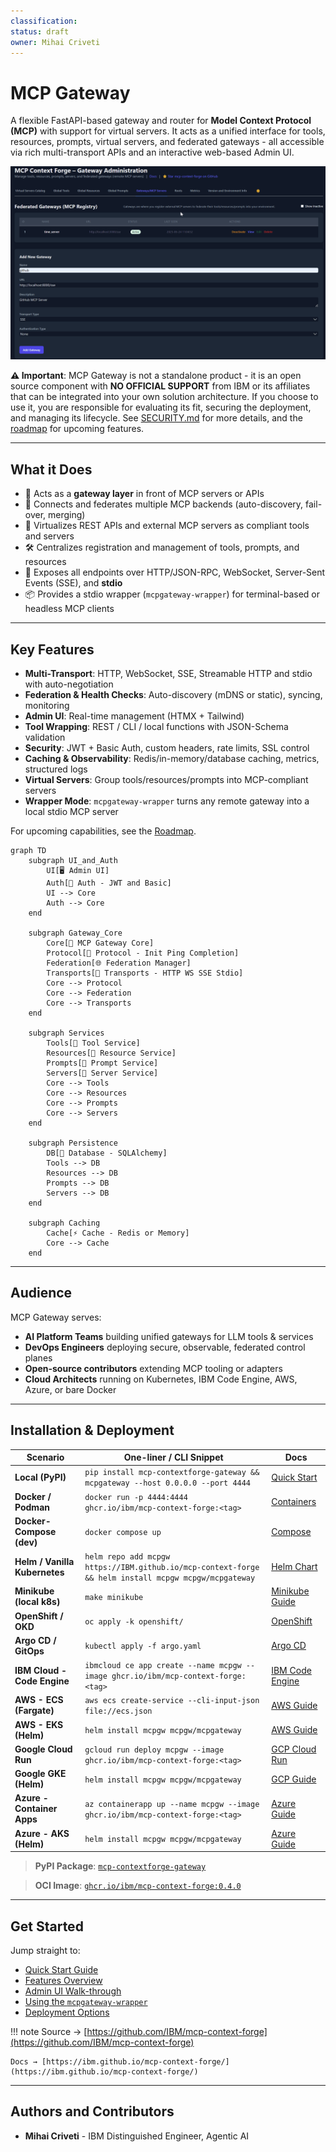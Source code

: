 ```yaml
---
classification:
status: draft
owner: Mihai Criveti
---
```


# MCP Gateway

A flexible FastAPI-based gateway and router for **Model Context Protocol (MCP)** with support for virtual servers. It acts as a unified interface for tools, resources, prompts, virtual servers, and federated gateways - all accessible via rich multi-transport APIs and an interactive web-based Admin UI.

![MCP Gateway](images/mcpgateway.gif)

**⚠️ Important**: MCP Gateway is not a standalone product - it is an open source component with **NO OFFICIAL SUPPORT** from IBM or its affiliates that can be integrated into your own solution architecture. If you choose to use it, you are responsible for evaluating its fit, securing the deployment, and managing its lifecycle. See [SECURITY.md](https://github.com/IBM/mcp-context-forge/blob/main/SECURITY.md) for more details, and the [roadmap](architecture/roadmap.md) for upcoming features.

---

## What it Does

- 🚪 Acts as a **gateway layer** in front of MCP servers or APIs
- 🔗 Connects and federates multiple MCP backends (auto-discovery, fail-over, merging)
- 🔄 Virtualizes REST APIs and external MCP servers as compliant tools and servers
- 🛠️ Centralizes registration and management of tools, prompts, and resources
- 📡 Exposes all endpoints over HTTP/JSON-RPC, WebSocket, Server-Sent Events (SSE), and **stdio**
- 📦 Provides a stdio wrapper (`mcpgateway-wrapper`) for terminal-based or headless MCP clients

---

## Key Features

- **Multi-Transport**: HTTP, WebSocket, SSE, Streamable HTTP and stdio with auto-negotiation
- **Federation & Health Checks**: Auto-discovery (mDNS or static), syncing, monitoring
- **Admin UI**: Real-time management (HTMX + Tailwind)
- **Tool Wrapping**: REST / CLI / local functions with JSON-Schema validation
- **Security**: JWT + Basic Auth, custom headers, rate limits, SSL control
- **Caching & Observability**: Redis/in-memory/database caching, metrics, structured logs
- **Virtual Servers**: Group tools/resources/prompts into MCP-compliant servers
- **Wrapper Mode**: `mcpgateway-wrapper` turns any remote gateway into a local stdio MCP server

For upcoming capabilities, see the [Roadmap](architecture/roadmap.md).

```mermaid
graph TD
    subgraph UI_and_Auth
        UI[🖥️ Admin UI]
        Auth[🔐 Auth - JWT and Basic]
        UI --> Core
        Auth --> Core
    end

    subgraph Gateway_Core
        Core[🚪 MCP Gateway Core]
        Protocol[📡 Protocol - Init Ping Completion]
        Federation[🌐 Federation Manager]
        Transports[🔀 Transports - HTTP WS SSE Stdio]
        Core --> Protocol
        Core --> Federation
        Core --> Transports
    end

    subgraph Services
        Tools[🧰 Tool Service]
        Resources[📁 Resource Service]
        Prompts[📝 Prompt Service]
        Servers[🧩 Server Service]
        Core --> Tools
        Core --> Resources
        Core --> Prompts
        Core --> Servers
    end

    subgraph Persistence
        DB[💾 Database - SQLAlchemy]
        Tools --> DB
        Resources --> DB
        Prompts --> DB
        Servers --> DB
    end

    subgraph Caching
        Cache[⚡ Cache - Redis or Memory]
        Core --> Cache
    end
```

---

## Audience

MCP Gateway serves:

* **AI Platform Teams** building unified gateways for LLM tools & services
* **DevOps Engineers** deploying secure, observable, federated control planes
* **Open-source contributors** extending MCP tooling or adapters
* **Cloud Architects** running on Kubernetes, IBM Code Engine, AWS, Azure, or bare Docker

---

## Installation & Deployment

| Scenario                      | One-liner / CLI Snippet                                                                              | Docs                                             |
| ----------------------------- | ---------------------------------------------------------------------------------------------------- | ------------------------------------------------ |
| **Local (PyPI)**              | `pip install mcp-contextforge-gateway && mcpgateway --host 0.0.0.0 --port 4444`                      | [Quick Start](overview/quick_start.md)           |
| **Docker / Podman**           | `docker run -p 4444:4444 ghcr.io/ibm/mcp-context-forge:<tag>`                                        | [Containers](deployment/container.md)            |
| **Docker-Compose (dev)**      | `docker compose up`                                                                                  | [Compose](deployment/compose.md)                 |
| **Helm / Vanilla Kubernetes** | `helm repo add mcpgw https://IBM.github.io/mcp-context-forge && helm install mcpgw mcpgw/mcpgateway` | [Helm Chart](deployment/helm.md)                 |
| **Minikube (local k8s)**      | `make minikube`                                                                                      | [Minikube Guide](deployment/minikube.md)         |
| **OpenShift / OKD**           | `oc apply -k openshift/`                                                                             | [OpenShift](deployment/openshift.md)             |
| **Argo CD / GitOps**          | `kubectl apply -f argo.yaml`                                                                         | [Argo CD](deployment/argocd.md)                  |
| **IBM Cloud - Code Engine**   | `ibmcloud ce app create --name mcpgw --image ghcr.io/ibm/mcp-context-forge:<tag>`                    | [IBM Code Engine](deployment/ibm-code-engine.md) |
| **AWS - ECS (Fargate)**       | `aws ecs create-service --cli-input-json file://ecs.json`                                            | [AWS Guide](deployment/aws.md)                   |
| **AWS - EKS (Helm)**          | `helm install mcpgw mcpgw/mcpgateway`                                                                | [AWS Guide](deployment/aws.md)                   |
| **Google Cloud Run**          | `gcloud run deploy mcpgw --image ghcr.io/ibm/mcp-context-forge:<tag>`                                | [GCP Cloud Run](deployment/google-cloud-run.md)  |
| **Google GKE (Helm)**         | `helm install mcpgw mcpgw/mcpgateway`                                                                | [GCP Guide](deployment/google-cloud-run.md)      |
| **Azure - Container Apps**    | `az containerapp up --name mcpgw --image ghcr.io/ibm/mcp-context-forge:<tag>`                        | [Azure Guide](deployment/azure.md)               |
| **Azure - AKS (Helm)**        | `helm install mcpgw mcpgw/mcpgateway`                                                                | [Azure Guide](deployment/azure.md)               |


> **PyPI Package**: [`mcp-contextforge-gateway`](https://pypi.org/project/mcp-contextforge-gateway/)

> **OCI Image**: [`ghcr.io/ibm/mcp-context-forge:0.4.0`](https://github.com/IBM/mcp-context-forge/pkgs/container/mcp-context-forge)

---

## Get Started

Jump straight to:

* [Quick Start Guide](overview/quick_start.md)
* [Features Overview](overview/features.md)
* [Admin UI Walk-through](overview/ui.md)
* [Using the `mcpgateway-wrapper`](using/mcpgateway-wrapper.md)
* [Deployment Options](deployment/index.md)

!!! note
    Source → [https://github.com/IBM/mcp-context-forge](https://github.com/IBM/mcp-context-forge)

    Docs → [https://ibm.github.io/mcp-context-forge/](https://ibm.github.io/mcp-context-forge/)

---

## Authors and Contributors

* **Mihai Criveti** - IBM Distinguished Engineer, Agentic AI

<!-- [Download PDF](pdf/mcpgateway-docs.pdf){ .md-button } [Download DOCX](out/mcpgateway-docs.docx){ .md-button } -->
